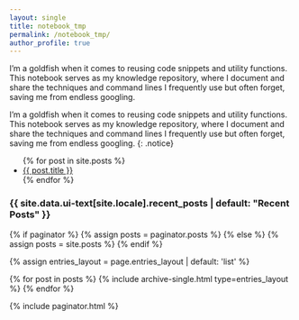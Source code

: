 ```yaml
---
layout: single
title: notebook_tmp
permalink: /notebook_tmp/
author_profile: true
---
```


I’m a goldfish when it comes to reusing code snippets and utility functions. This notebook serves as my knowledge repository, where I document and share the techniques and command lines I frequently use but often forget, saving me from endless googling.

I’m a goldfish when it comes to reusing code snippets and utility functions. This notebook serves as my knowledge repository, where I document and share the techniques and command lines I frequently use but often forget, saving me from endless googling.
{: .notice}

<ul>
  {% for post in site.posts %}
    <li>
      <a href="{{ post.url }}">{{ post.title }}</a>
    </li>
  {% endfor %}
</ul> 

<h3 class="archive__subtitle">{{ site.data.ui-text[site.locale].recent_posts | default: "Recent Posts" }}</h3>

{% if paginator %}
  {% assign posts = paginator.posts %}
{% else %}
  {% assign posts = site.posts %}
{% endif %}

{% assign entries_layout = page.entries_layout | default: 'list' %}
<div class="entries-{{ entries_layout }}">
  {% for post in posts %}
    {% include archive-single.html type=entries_layout %}
  {% endfor %}
</div>

{% include paginator.html %}
